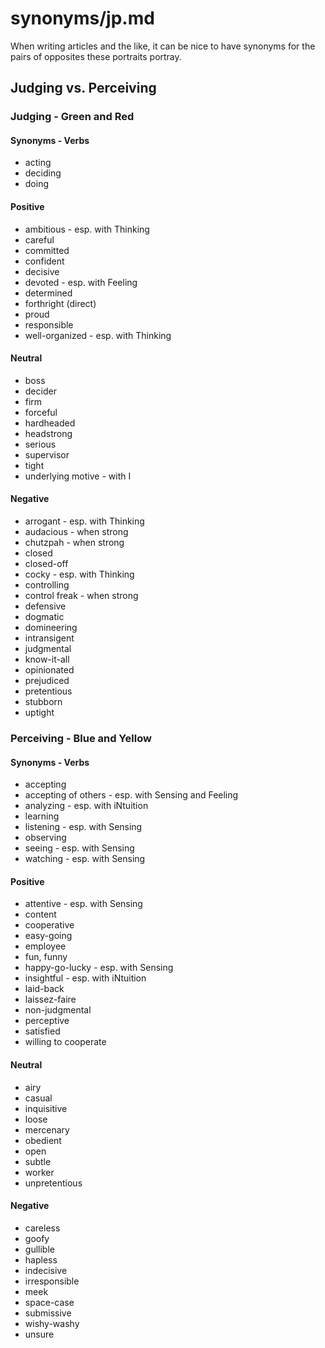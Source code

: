 
# synonyms/jp.md

When writing articles and the like, it can be nice to have synonyms for the pairs of opposites
these portraits portray.


## Judging vs. Perceiving

### Judging - Green and Red

#### Synonyms - Verbs
- acting
- deciding
- doing

#### Positive
- ambitious - esp. with Thinking
- careful
- committed
- confident
- decisive
- devoted - esp. with Feeling
- determined
- forthright (direct)
- proud
- responsible
- well-organized - esp. with Thinking

#### Neutral
- boss
- decider
- firm
- forceful
- hardheaded
- headstrong
- serious
- supervisor
- tight
- underlying motive - with I

#### Negative
- arrogant - esp. with Thinking
- audacious - when strong
- chutzpah - when strong
- closed
- closed-off
- cocky - esp. with Thinking
- controlling
- control freak - when strong
- defensive
- dogmatic
- domineering
- intransigent
- judgmental
- know-it-all
- opinionated
- prejudiced
- pretentious
- stubborn
- uptight


### Perceiving - Blue and Yellow

#### Synonyms - Verbs
- accepting
- accepting of others - esp. with Sensing and Feeling
- analyzing - esp. with iNtuition
- learning
- listening - esp. with Sensing
- observing
- seeing - esp. with Sensing
- watching - esp. with Sensing

#### Positive
- attentive - esp. with Sensing
- content
- cooperative
- easy-going
- employee
- fun, funny
- happy-go-lucky - esp. with Sensing
- insightful - esp. with iNtuition
- laid-back
- laissez-faire
- non-judgmental
- perceptive
- satisfied
- willing to cooperate

#### Neutral
- airy
- casual
- inquisitive
- loose
- mercenary
- obedient
- open
- subtle
- worker
- unpretentious

#### Negative
- careless
- goofy
- gullible
- hapless
- indecisive
- irresponsible
- meek
- space-case
- submissive
- wishy-washy
- unsure

